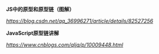 **JS中的原型和原型链（图解）**

*https://blog.csdn.net/qq_36996271/article/details/82527256*



**JavaScript原型链讲解**

*https://www.cnblogs.com/qljq/p/10009448.html*